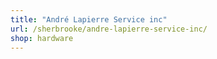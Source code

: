 ```yaml
---
title: "André Lapierre Service inc"
url: /sherbrooke/andre-lapierre-service-inc/
shop: hardware
---
```

